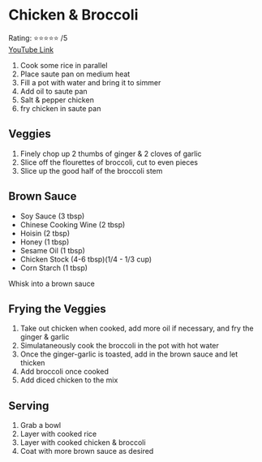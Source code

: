 # Chicken & Broccoli
Rating: :star::star::star::star::star: /5  
[YouTube Link](https://youtu.be/7Yo54RiBUx0?t=52)  

1. Cook some rice in parallel
2. Place saute pan on medium heat
3. Fill a pot with water and bring it to simmer
4. Add oil to saute pan
5. Salt & pepper chicken
6. fry chicken in saute pan

## Veggies
1. Finely chop up 2 thumbs of ginger & 2 cloves of garlic
2. Slice off the flourettes of broccoli, cut to even pieces
3. Slice up the good half of the broccoli stem

## Brown Sauce
- Soy Sauce (3 tbsp)
- Chinese Cooking Wine (2 tbsp)
- Hoisin (2 tbsp)
- Honey (1 tbsp)
- Sesame Oil (1 tbsp)
- Chicken Stock (4-6 tbsp)(1/4 - 1/3 cup)
- Corn Starch (1 tbsp)

Whisk into a brown sauce  

## Frying the Veggies
1. Take out chicken when cooked, add more oil if necessary, and fry the ginger & garlic
2. Simulataneously cook the broccoli in the pot with hot water
3. Once the ginger-garlic is toasted, add in the brown sauce and let thicken
4. Add broccoli once cooked
5. Add diced chicken to the mix

## Serving
1. Grab a bowl
2. Layer with cooked rice
3. Layer with cooked chicken & broccoli
4. Coat with more brown sauce as desired
